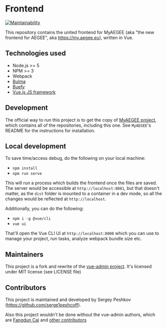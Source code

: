 # Frontend

[![Maintainability](https://api.codeclimate.com/v1/badges/fab731e5b48ec139320b/maintainability)](https://codeclimate.com/github/AEGEE/frontend/maintainability)

This repository contains the united frontend for MyAEGEE (aka "the new frontend for AEGEE", aka https://my.aegee.eu), written in Vue.

## Technologies used

- Node.js >= 5
- NPM >= 3
- Webpack
- [Bulma](https://bulma.io/)
- [Buefy](https://buefy.github.io/#/)
- [Vue.js JS framework](https://vuejs.org/)

## Development

The official way to run this project is to get the copy of [MyAEGEE project](https://github.com/AEGEE/MyAEGEE), which contains all of the repositories, including this one. See `MyAEGEE`'s README for the instructions for installation.

## Local development

To save time/access debug, do the following on your local machine:

- `npm install`
- `npm run serve`

This will run a process which builds the frontend once the files are saved. The server would be accessible at `http://localhost:8081`, but that doesn't matter, as the `dist` folder is mounted to a container in a dev mode, so all the changes would be reflected at `http://localhost`.

Additionally, you can do the following:

- `npm i -g @vue/cli`
- `vue ui`

That'll open the Vue CLI UI at `http://localhost:8000` which you can use to manage your project, run tasks, analyze webpack bundle size etc.

## Maintainers

This project is a fork and rewrite of the [vue-admin project](https://github.com/vue-bulma/vue-admin). It's licensed under MIT license (see LICENSE file)

## Contributors

This project is maintained and developed by Sergey Peshkov (https://github.com/serge1peshcoff).

Also this project wouldn't be done without the vue-admin authors, which are [Fangdun Cai](https://twitter.com/_fundon) and [other contributors](https://github.com/vue-bulma/vue-admin/graphs/contributors)

